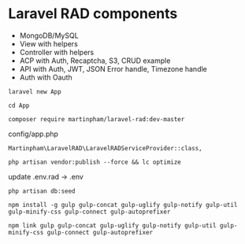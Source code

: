 # Laravel RAD components

- MongoDB/MySQL
- View with helpers
- Controller with helpers
- ACP with Auth, Recaptcha, S3, CRUD example
- API with Auth, JWT, JSON Error handle, Timezone handle
- Auth with Oauth

```
laravel new App
```

```
cd App
```

```
composer require martinpham/laravel-rad:dev-master
```

config/app.php
```
Martinpham\LaravelRAD\LaravelRADServiceProvider::class,
```

```
php artisan vendor:publish --force && lc optimize
```

update .env.rad -> .env

```
php artisan db:seed
```

```
npm install -g gulp gulp-concat gulp-uglify gulp-notify gulp-util gulp-minify-css gulp-connect gulp-autoprefixer
```

```
npm link gulp gulp-concat gulp-uglify gulp-notify gulp-util gulp-minify-css gulp-connect gulp-autoprefixer
```